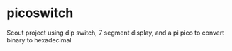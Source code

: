 # picoswitch
Scout project using dip switch, 7 segment display, and a pi pico to convert binary to hexadecimal
